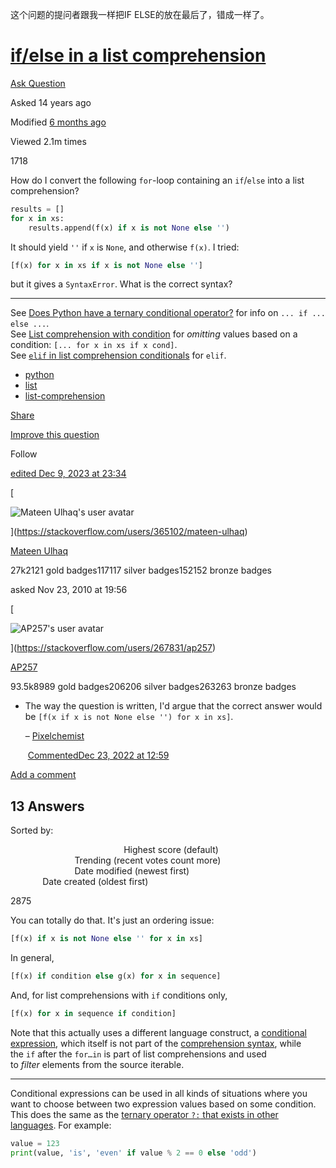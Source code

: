 这个问题的提问者跟我一样把IF ELSE的放在最后了，错成一样了。



# [if/else in a list comprehension](https://stackoverflow.com/questions/4260280/if-else-in-a-list-comprehension)

[Ask Question](https://stackoverflow.com/questions/ask)

Asked 14 years ago

Modified [6 months ago](https://stackoverflow.com/questions/4260280/if-else-in-a-list-comprehension?lastactivity "2024-05-09 21:42:32Z")

Viewed 2.1m times

1718

[](https://stackoverflow.com/posts/4260280/timeline)

How do I convert the following `for`-loop containing an `if`/`else` into a list comprehension?

```python
results = []
for x in xs:
    results.append(f(x) if x is not None else '')
```

It should yield `''` if `x` is `None`, and otherwise `f(x)`. I tried:

```python
[f(x) for x in xs if x is not None else '']
```

but it gives a `SyntaxError`. What is the correct syntax?

---

See [Does Python have a ternary conditional operator?](https://stackoverflow.com/questions/394809/) for info on `... if ... else ...`.  
See [List comprehension with condition](https://stackoverflow.com/questions/24442091) for _omitting_ values based on a condition: `[... for x in xs if x cond]`.  
See [`elif` in list comprehension conditionals](https://stackoverflow.com/questions/9987483) for `elif`.

- [python](https://stackoverflow.com/questions/tagged/python "show questions tagged 'python'")
- [list](https://stackoverflow.com/questions/tagged/list "show questions tagged 'list'")
- [list-comprehension](https://stackoverflow.com/questions/tagged/list-comprehension "show questions tagged 'list-comprehension'")

[Share](https://stackoverflow.com/q/4260280 "Short permalink to this question")

[Improve this question](https://stackoverflow.com/posts/4260280/edit)

Follow

[edited Dec 9, 2023 at 23:34](https://stackoverflow.com/posts/4260280/revisions "show all edits to this post")

[

![Mateen Ulhaq's user avatar](https://i.sstatic.net/4cFxJ9Lj.jpg?s=64)

](https://stackoverflow.com/users/365102/mateen-ulhaq)

[Mateen Ulhaq](https://stackoverflow.com/users/365102/mateen-ulhaq)

27k2121 gold badges117117 silver badges152152 bronze badges

asked Nov 23, 2010 at 19:56

[

![AP257's user avatar](https://www.gravatar.com/avatar/8c8bbcdad511dd10864846ac30af1b06?s=64&d=identicon&r=PG)

](https://stackoverflow.com/users/267831/ap257)

[AP257](https://stackoverflow.com/users/267831/ap257)

93.5k8989 gold badges206206 silver badges263263 bronze badges

- The way the question is written, I'd argue that the correct answer would be `[f(x if x is not None else '') for x in xs]`. 
    
    – [Pixelchemist](https://stackoverflow.com/users/951423/pixelchemist "24,866 reputation")
    
     [CommentedDec 23, 2022 at 12:59](https://stackoverflow.com/questions/4260280/if-else-in-a-list-comprehension#comment132179142_4260280)
    

[Add a comment](https://stackoverflow.com/questions/4260280/if-else-in-a-list-comprehension# "Use comments to ask for more information or suggest improvements. Avoid answering questions in comments.")

## 13 Answers

Sorted by:

                                              Highest score (default)                                                                   Trending (recent votes count more)                                                                   Date modified (newest first)                                                                   Date created (oldest first)                              

2875

[](https://stackoverflow.com/posts/4260304/timeline)

You can totally do that. It's just an ordering issue:

```python
[f(x) if x is not None else '' for x in xs]
```

In general,

```python
[f(x) if condition else g(x) for x in sequence]
```

And, for list comprehensions with `if` conditions only,

```python
[f(x) for x in sequence if condition]
```

Note that this actually uses a different language construct, a [conditional expression](https://docs.python.org/3/reference/expressions.html#conditional-expressions), which itself is not part of the [comprehension syntax](https://docs.python.org/3/reference/expressions.html#displays-for-lists-sets-and-dictionaries), while the `if` after the `for…in` is part of list comprehensions and used to _filter_ elements from the source iterable.

---

Conditional expressions can be used in all kinds of situations where you want to choose between two expression values based on some condition. This does the same as the [ternary operator `?:` that exists in other languages](https://docs.python.org/3/faq/programming.html#is-there-an-equivalent-of-c-s-ternary-operator). For example:

```python
value = 123
print(value, 'is', 'even' if value % 2 == 0 else 'odd')
```